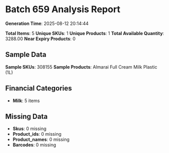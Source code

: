 # Batch 659 Analysis Report

**Generation Time**: 2025-08-12 20:14:44

**Total Items**: 5
**Unique SKUs**: 1
**Unique Products**: 1
**Total Available Quantity**: 3288.00
**Near Expiry Products**: 0

## Sample Data
**Sample SKUs**: 308155
**Sample Products**: Almarai Full Cream Milk Plastic (1L)

## Financial Categories
- **Milk**: 5 items

## Missing Data
- **Skus**: 0 missing
- **Product_ids**: 0 missing
- **Product_names**: 0 missing
- **Barcodes**: 0 missing
